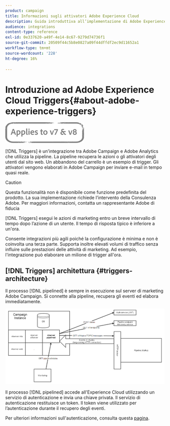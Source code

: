 ```yaml
---
product: campaign
title: Informazioni sugli attivatori Adobe Experience Cloud
description: Guida introduttiva all’implementazione di Adobe Experience Cloud Triggers
audience: integrations
content-type: reference
exl-id: 0e337620-a49f-4e14-8c67-9279d74736f1
source-git-commit: 20509f44c5b8e0827a09f44dffdf2ec9d11652a1
workflow-type: tm+mt
source-wordcount: '228'
ht-degree: 16%

---
```


# Introduzione ad Adobe Experience Cloud Triggers{#about-adobe-experience-triggers}

![](../../assets/common.svg)

[!DNL Triggers] è un’integrazione tra Adobe Campaign e Adobe Analytics che utilizza la pipeline. La pipeline recupera le azioni o gli attivatori degli utenti dal sito web. Un abbandono del carrello è un esempio di trigger. Gli attivatori vengono elaborati in Adobe Campaign per inviare e-mail in tempo quasi reale.

>[!CAUTION]
>
>Questa funzionalità non è disponibile come funzione predefinita del prodotto. La sua implementazione richiede l’intervento della Consulenza Adobe. Per maggiori informazioni, contatta un rappresentante Adobe di fiducia

[!DNL Triggers] esegui le azioni di marketing entro un breve intervallo di tempo dopo l’azione di un utente. Il tempo di risposta tipico è inferiore a un&#39;ora.

Consente integrazioni più agili poiché la configurazione è minima e non è coinvolta una terza parte.
Supporta inoltre elevati volumi di traffico senza influire sulle prestazioni delle attività di marketing. Ad esempio, l&#39;integrazione può elaborare un milione di trigger all&#39;ora.

## [!DNL Triggers] architettura {#triggers-architecture}

Il processo [!DNL pipelined] è sempre in esecuzione sul server di marketing Adobe Campaign. Si connette alla pipeline, recupera gli eventi ed elabora immediatamente.

![](assets/triggers_2.png)

Il processo [!DNL pipelined] accede all&#39;Experience Cloud utilizzando un servizio di autenticazione e invia una chiave privata. Il servizio di autenticazione restituisce un token. Il token viene utilizzato per l’autenticazione durante il recupero degli eventi.

Per ulteriori informazioni sull&#39;autenticazione, consulta questa [pagina](../../integrations/using/configuring-adobe-io.md).
